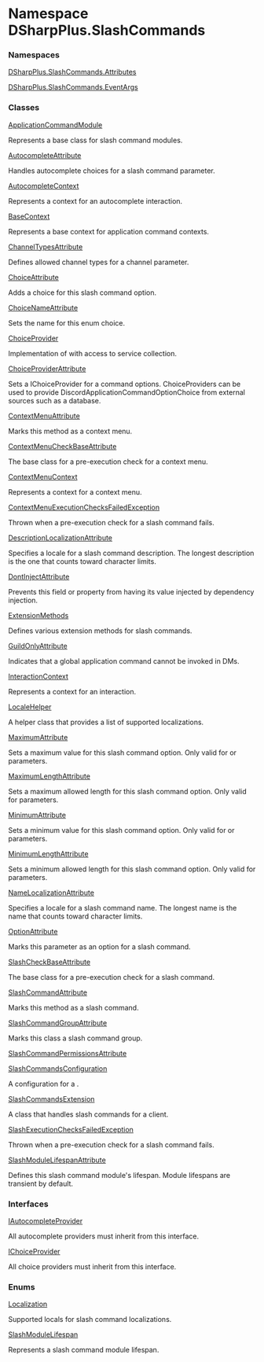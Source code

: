 # Namespace DSharpPlus.SlashCommands

### Namespaces

[DSharpPlus.SlashCommands.Attributes](DSharpPlus.SlashCommands.Attributes.md)

[DSharpPlus.SlashCommands.EventArgs](DSharpPlus.SlashCommands.EventArgs.md)

### Classes

[ApplicationCommandModule](DSharpPlus.SlashCommands.ApplicationCommandModule.md)

Represents a base class for slash command modules.

[AutocompleteAttribute](DSharpPlus.SlashCommands.AutocompleteAttribute.md)

Handles autocomplete choices for a slash command parameter.

[AutocompleteContext](DSharpPlus.SlashCommands.AutocompleteContext.md)

Represents a context for an autocomplete interaction.

[BaseContext](DSharpPlus.SlashCommands.BaseContext.md)

Represents a base context for application command contexts.

[ChannelTypesAttribute](DSharpPlus.SlashCommands.ChannelTypesAttribute.md)

Defines allowed channel types for a channel parameter.

[ChoiceAttribute](DSharpPlus.SlashCommands.ChoiceAttribute.md)

Adds a choice for this slash command option.

[ChoiceNameAttribute](DSharpPlus.SlashCommands.ChoiceNameAttribute.md)

Sets the name for this enum choice.

[ChoiceProvider](DSharpPlus.SlashCommands.ChoiceProvider.md)

Implementation of <xref href="DSharpPlus.SlashCommands.IChoiceProvider" data-throw-if-not-resolved="false"></xref> with access to service collection.

[ChoiceProviderAttribute](DSharpPlus.SlashCommands.ChoiceProviderAttribute.md)

Sets a IChoiceProvider for a command options. ChoiceProviders can be used to provide
DiscordApplicationCommandOptionChoice from external sources such as a database.

[ContextMenuAttribute](DSharpPlus.SlashCommands.ContextMenuAttribute.md)

Marks this method as a context menu.

[ContextMenuCheckBaseAttribute](DSharpPlus.SlashCommands.ContextMenuCheckBaseAttribute.md)

The base class for a pre-execution check for a context menu.

[ContextMenuContext](DSharpPlus.SlashCommands.ContextMenuContext.md)

Represents a context for a context menu.

[ContextMenuExecutionChecksFailedException](DSharpPlus.SlashCommands.ContextMenuExecutionChecksFailedException.md)

Thrown when a pre-execution check for a slash command fails.

[DescriptionLocalizationAttribute](DSharpPlus.SlashCommands.DescriptionLocalizationAttribute.md)

Specifies a locale for a slash command description. The longest description is the one that counts toward character limits.

[DontInjectAttribute](DSharpPlus.SlashCommands.DontInjectAttribute.md)

Prevents this field or property from having its value injected by dependency injection.

[ExtensionMethods](DSharpPlus.SlashCommands.ExtensionMethods.md)

Defines various extension methods for slash commands.

[GuildOnlyAttribute](DSharpPlus.SlashCommands.GuildOnlyAttribute.md)

Indicates that a global application command cannot be invoked in DMs.

[InteractionContext](DSharpPlus.SlashCommands.InteractionContext.md)

Represents a context for an interaction.

[LocaleHelper](DSharpPlus.SlashCommands.LocaleHelper.md)

A helper class that provides a list of supported localizations.

[MaximumAttribute](DSharpPlus.SlashCommands.MaximumAttribute.md)

Sets a maximum value for this slash command option. Only valid for <xref href="System.Int64" data-throw-if-not-resolved="false"></xref> or <xref href="System.Double" data-throw-if-not-resolved="false"></xref> parameters.

[MaximumLengthAttribute](DSharpPlus.SlashCommands.MaximumLengthAttribute.md)

Sets a maximum allowed length for this slash command option. Only valid for <xref href="System.String" data-throw-if-not-resolved="false"></xref> parameters.

[MinimumAttribute](DSharpPlus.SlashCommands.MinimumAttribute.md)

Sets a minimum value for this slash command option. Only valid for <xref href="System.Int64" data-throw-if-not-resolved="false"></xref> or <xref href="System.Double" data-throw-if-not-resolved="false"></xref> parameters.

[MinimumLengthAttribute](DSharpPlus.SlashCommands.MinimumLengthAttribute.md)

Sets a minimum allowed length for this slash command option. Only valid for <xref href="System.String" data-throw-if-not-resolved="false"></xref> parameters.

[NameLocalizationAttribute](DSharpPlus.SlashCommands.NameLocalizationAttribute.md)

Specifies a locale for a slash command name. The longest name is the name that counts toward character limits.

[OptionAttribute](DSharpPlus.SlashCommands.OptionAttribute.md)

Marks this parameter as an option for a slash command.

[SlashCheckBaseAttribute](DSharpPlus.SlashCommands.SlashCheckBaseAttribute.md)

The base class for a pre-execution check for a slash command.

[SlashCommandAttribute](DSharpPlus.SlashCommands.SlashCommandAttribute.md)

Marks this method as a slash command.

[SlashCommandGroupAttribute](DSharpPlus.SlashCommands.SlashCommandGroupAttribute.md)

Marks this class a slash command group.

[SlashCommandPermissionsAttribute](DSharpPlus.SlashCommands.SlashCommandPermissionsAttribute.md)

[SlashCommandsConfiguration](DSharpPlus.SlashCommands.SlashCommandsConfiguration.md)

A configuration for a <xref href="DSharpPlus.SlashCommands.SlashCommandsExtension" data-throw-if-not-resolved="false"></xref>.

[SlashCommandsExtension](DSharpPlus.SlashCommands.SlashCommandsExtension.md)

A class that handles slash commands for a client.

[SlashExecutionChecksFailedException](DSharpPlus.SlashCommands.SlashExecutionChecksFailedException.md)

Thrown when a pre-execution check for a slash command fails.

[SlashModuleLifespanAttribute](DSharpPlus.SlashCommands.SlashModuleLifespanAttribute.md)

Defines this slash command module's lifespan. Module lifespans are transient by default.

### Interfaces

[IAutocompleteProvider](DSharpPlus.SlashCommands.IAutocompleteProvider.md)

All autocomplete providers must inherit from this interface.

[IChoiceProvider](DSharpPlus.SlashCommands.IChoiceProvider.md)

All choice providers must inherit from this interface.

### Enums

[Localization](DSharpPlus.SlashCommands.Localization.md)

Supported locals for slash command localizations.

[SlashModuleLifespan](DSharpPlus.SlashCommands.SlashModuleLifespan.md)

Represents a slash command module lifespan.

